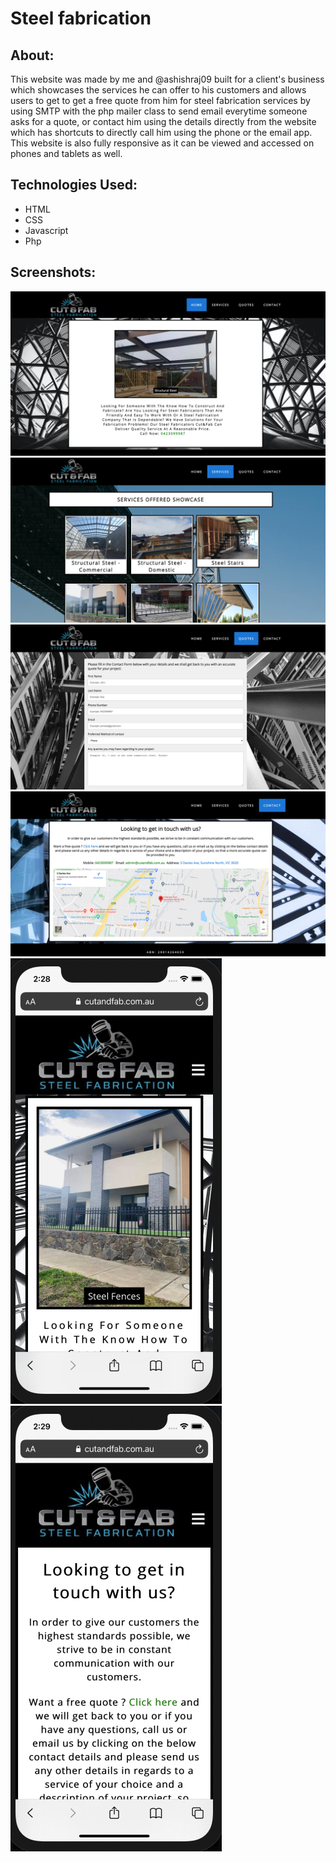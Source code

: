 # Steel fabrication


## About:
This website was made by me and @ashishraj09 built for a client's business which showcases the services he can offer to his customers and allows users to get to get a free quote from him for steel fabrication services by using SMTP with the php mailer class to send email everytime someone asks for a quote, or contact him using the details directly from the website which has shortcuts to directly call him using the phone or the email app. This website is also fully responsive as it can be viewed and accessed on phones and tablets as well.

## Technologies Used:

- HTML
- CSS
- Javascript
- Php

## Screenshots:

![HomePage](https://github.com/adiraj297/cut-fab/blob/dev/public/screenshots/ss1.png)
![services_Web](https://github.com/adiraj297/cut-fab/blob/dev/public/screenshots/ss2.png)
![Quotes_Web](https://github.com/adiraj297/cut-fab/blob/dev/public/screenshots/ss3.png)
![contact_Web](https://github.com/adiraj297/cut-fab/blob/dev/public/screenshots/ss4.png)
![HomePage_Phone](https://github.com/adiraj297/cut-fab/blob/dev/public/screenshots/ms1.png)
![contact_phone](https://github.com/adiraj297/cut-fab/blob/dev/public/screenshots/ms2.png)

